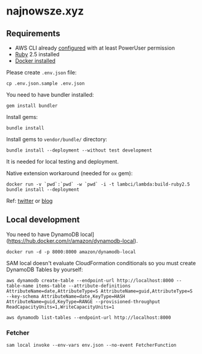 # najnowsze.xyz

## Requirements

* AWS CLI already [configured](https://docs.aws.amazon.com/cli/latest/userguide/cli-chap-configure.html) with at least PowerUser permission
* [Ruby](https://www.ruby-lang.org/en/documentation/installation/) 2.5 installed
* [Docker installed](https://www.docker.com/community-edition)

Please create `.env.json` file:
```
cp .env.json.sample .env.json
```

You need to have bundler installed:
```
gem install bundler
```

Install gems:
```
bundle install
```

Install gems to `vendor/bundle/` directory:
```
bundle install --deployment --without test development
```
It is needed for local testing and deployment.

Native extension workaround (needed for `ox` gem):
```
docker run -v `pwd`:`pwd` -w `pwd` -i -t lambci/lambda:build-ruby2.5 bundle install --deployment
```
Ref: [twitter](https://twitter.com/alexwwood/status/1068421791918448640) or [blog](https://www.cookieshq.co.uk/posts/how-to-build-a-serverless-twitter-bot-with-ruby-and-aws-lambda)


## Local development
You need to have DynamoDB local](https://hub.docker.com/r/amazon/dynamodb-local).
```
docker run -d -p 8000:8000 amazon/dynamodb-local
```

SAM local doesn't evaluate CloudFormation conditionals so you must create DynamoDB Tables by yourself:
```
aws dynamodb create-table --endpoint-url http://localhost:8000 --table-name items-table --attribute-definitions AttributeName=date,AttributeType=S AttributeName=guid,AttributeType=S --key-schema AttributeName=date,KeyType=HASH AttributeName=guid,KeyType=RANGE --provisioned-throughput ReadCapacityUnits=1,WriteCapacityUnits=1
```

```
aws dynamodb list-tables --endpoint-url http://localhost:8000
```

### Fetcher
```
sam local invoke --env-vars env.json --no-event FetcherFunction
```